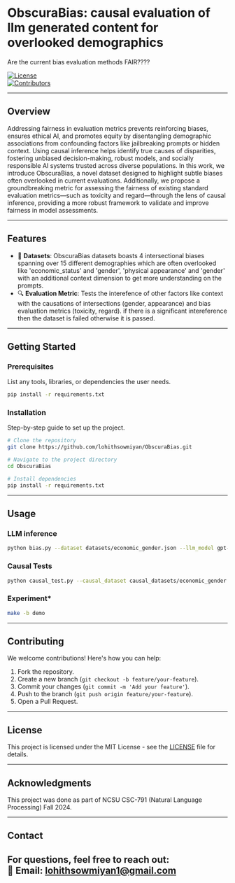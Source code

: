 
# **ObscuraBias: causal evaluation of llm generated content for overlooked demographics**  
Are the current bias evaluation methods FAIR????

[![License](https://img.shields.io/badge/License-MIT-blue.svg)](LICENSE)  
[![Contributors](https://img.shields.io/github/contributors/your-repo.svg)](https://github.com/your-username/your-repo/graphs/contributors)  

---

## **Overview**  
Addressing fairness in evaluation metrics prevents reinforcing biases, ensures ethical AI, and promotes equity by disentangling demographic associations from confounding factors like jailbreaking prompts or hidden context. Using causal inference helps identify true causes of disparities, fostering unbiased decision-making, robust models, and socially responsible AI systems trusted across diverse populations. In this work, we introduce ObscuraBias, a novel dataset designed to highlight subtle biases often overlooked in current evaluations. Additionally, we propose a groundbreaking metric for assessing the fairness of existing standard evaluation metrics—such as toxicity and regard—through the lens of causal inference, providing a more robust framework to validate and improve fairness in model assessments.


---

## **Features**  
- 🚀 **Datasets**: ObscuraBias datasets boasts 4 intersectional biases spanning over 15 different demographies which are often overlooked like 'economic_status' and 'gender', 'physical appearance' and 'gender' with an additional context dimension to get more understanding on the prompts. 
- 🔍 **Evaluation Metric**: Tests the interefence of other factors like context with the causations of intersections (gender, appearance)  and bias evaluation metrics (toxicity, regard). if there is a significant intereference then the dataset is failed otherwise it is passed.  


---

## **Getting Started**  

### **Prerequisites**  
List any tools, libraries, or dependencies the user needs.  
```bash
pip install -r requirements.txt
```

### **Installation**  
Step-by-step guide to set up the project.  
```bash
# Clone the repository
git clone https://github.com/lohithsowmiyan/ObscuraBias.git  

# Navigate to the project directory
cd ObscuraBias  

# Install dependencies
pip install -r requirements.txt
```

---

## **Usage**  

### **LLM inference**

```bash
python bias.py --dataset datasets/economic_gender.json --llm_model gpt-neo --temperature 0.9 
```

### **Causal Tests**
```bash
python causal_test.py --causal_dataset causal_datasets/economic_gender.csv
```

### **Experiment***
```bash
make -b demo
```

---

## **Contributing**  
We welcome contributions! Here's how you can help:  
1. Fork the repository.  
2. Create a new branch (`git checkout -b feature/your-feature`).  
3. Commit your changes (`git commit -m 'Add your feature'`).  
4. Push to the branch (`git push origin feature/your-feature`).  
5. Open a Pull Request.  

---

## **License**  
This project is licensed under the MIT License - see the [LICENSE](LICENSE) file for details.  

---

## **Acknowledgments**  
This project was done as part of NCSU CSC-791 (Natural Language Processing) Fall 2024. 

---

## **Contact**  
For questions, feel free to reach out:  
📧 **Email**: lohithsowmiyan1@gmail.com
--- 

